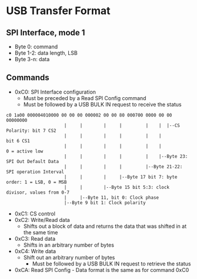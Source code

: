 # USB Transfer Format
## SPI Interface, mode 1
- Byte 0: command
- Byte 1-2: data length, LSB
- Byte 3-n: data

## Commands
- 0xC0: SPI Interface configuration
	- Must be preceded by a Read SPI Config command
	- Must be followed by a USB BULK IN request to receive the status
```
c0 1a00 000004010000 00 00 00 000002 00 00 80 000700 0000 00 00 00000000
                      |     |        |     |         |    |  |--CS Polarity: bit 7 CS2
                      |     |        |     |         |    |                  bit 6 CS1
                      |     |        |     |         |    |                  0 = active low
                      |     |        |     |         |    |--Byte 23: SPI Out Default Data
                      |     |        |     |         |--Byte 21-22: SPI operation Interval
                      |     |        |     |--Byte 17 bit 7: byte order: 1 = LSB, 0 = MSB
                      |     |        |--Byte 15 bit 5:3: clock divisor, values from 0-7
                      |     |--Byte 11, bit 0: Clock phase
                      |--Byte 9 bit 1: Clock polarity
```
- 0xC1: CS control
- 0xC2: Write/Read data
	- Shifts out a block of data and returns the data that was shifted in at
the same time
- 0xC3: Read data
	- Shifts in an arbitrary number of bytes
- 0xC4: Write data
	- Shift out an arbitrary number of bytes
        - Must be followed by a USB BULK IN request to retrieve the status
- 0xCA: Read SPI Config
        - Data format is the same as for command 0xC0

